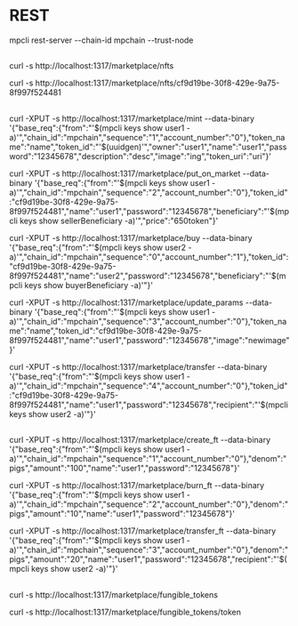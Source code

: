 # REST

mpcli rest-server --chain-id mpchain --trust-node

##

curl -s http://localhost:1317/marketplace/nfts

curl -s http://localhost:1317/marketplace/nfts/cf9d19be-30f8-429e-9a75-8f997f524481

##

curl -XPUT -s http://localhost:1317/marketplace/mint --data-binary '{"base_req":{"from":"'$(mpcli keys show user1 -a)'","chain_id":"mpchain","sequence":"1","account_number":"0"},"token_name":"name","token_id":"'$(uuidgen)'","owner":"user1","name":"user1","password":"12345678","description":"desc","image":"ing","token_uri":"uri"}'

curl -XPUT -s http://localhost:1317/marketplace/put_on_market --data-binary '{"base_req":{"from":"'$(mpcli keys show user1 -a)'","chain_id":"mpchain","sequence":"2","account_number":"0"},"token_id":"cf9d19be-30f8-429e-9a75-8f997f524481","name":"user1","password":"12345678","beneficiary":"'$(mpcli keys show sellerBeneficiary -a)'","price":"650token"}'

curl -XPUT -s http://localhost:1317/marketplace/buy --data-binary '{"base_req":{"from":"'$(mpcli keys show user2 -a)'","chain_id":"mpchain","sequence":"0","account_number":"1"},"token_id":"cf9d19be-30f8-429e-9a75-8f997f524481","name":"user2","password":"12345678","beneficiary":"'$(mpcli keys show buyerBeneficiary -a)'"}'

curl -XPUT -s http://localhost:1317/marketplace/update_params --data-binary '{"base_req":{"from":"'$(mpcli keys show user1 -a)'","chain_id":"mpchain","sequence":"3","account_number":"0"},"token_name":"name","token_id":"cf9d19be-30f8-429e-9a75-8f997f524481","name":"user1","password":"12345678","image":"newimage"}'

curl -XPUT -s http://localhost:1317/marketplace/transfer --data-binary '{"base_req":{"from":"'$(mpcli keys show user1 -a)'","chain_id":"mpchain","sequence":"4","account_number":"0"},"token_id":"cf9d19be-30f8-429e-9a75-8f997f524481","name":"user1","password":"12345678","recipient":"'$(mpcli keys show user2 -a)'"}'

##

curl -XPUT -s http://localhost:1317/marketplace/create_ft --data-binary '{"base_req":{"from":"'$(mpcli keys show user1 -a)'","chain_id":"mpchain","sequence":"1","account_number":"0"},"denom":"pigs","amount":"100","name":"user1","password":"12345678"}'

curl -XPUT -s http://localhost:1317/marketplace/burn_ft --data-binary '{"base_req":{"from":"'$(mpcli keys show user1 -a)'","chain_id":"mpchain","sequence":"2","account_number":"0"},"denom":"pigs","amount":"10","name":"user1","password":"12345678"}'

curl -XPUT -s http://localhost:1317/marketplace/transfer_ft --data-binary '{"base_req":{"from":"'$(mpcli keys show user1 -a)'","chain_id":"mpchain","sequence":"3","account_number":"0"},"denom":"pigs","amount":"20","name":"user1","password":"12345678","recipient":"'$(mpcli keys show user2 -a)'"}'

##

curl -s http://localhost:1317/marketplace/fungible_tokens

curl -s http://localhost:1317/marketplace/fungible_tokens/token

